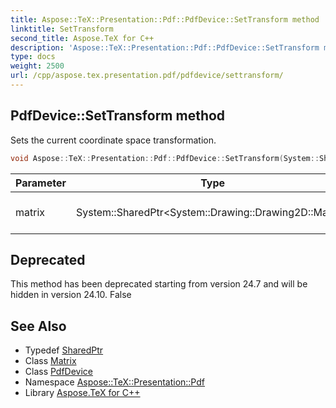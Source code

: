 ```yaml
---
title: Aspose::TeX::Presentation::Pdf::PdfDevice::SetTransform method
linktitle: SetTransform
second_title: Aspose.TeX for C++
description: 'Aspose::TeX::Presentation::Pdf::PdfDevice::SetTransform method. Sets the current coordinate space transformation in C++.'
type: docs
weight: 2500
url: /cpp/aspose.tex.presentation.pdf/pdfdevice/settransform/
---
```

## PdfDevice::SetTransform method


Sets the current coordinate space transformation.

```cpp
void Aspose::TeX::Presentation::Pdf::PdfDevice::SetTransform(System::SharedPtr<System::Drawing::Drawing2D::Matrix> matrix) override
```


| Parameter | Type | Description |
| --- | --- | --- |
| matrix | System::SharedPtr\<System::Drawing::Drawing2D::Matrix\> | A transformation matrix. |

## Deprecated
This method has been deprecated starting from version 24.7 and will be hidden in version 24.10. False 

## See Also

* Typedef [SharedPtr](../../../system/sharedptr/)
* Class [Matrix](../../../system.drawing.drawing2d/matrix/)
* Class [PdfDevice](../)
* Namespace [Aspose::TeX::Presentation::Pdf](../../)
* Library [Aspose.TeX for C++](../../../)
